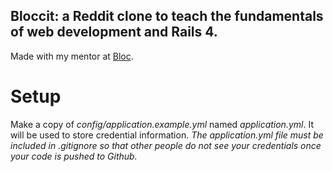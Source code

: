 ## Bloccit: a Reddit clone to teach the fundamentals of web development and Rails 4.

Made with my mentor at [Bloc](http://bloc.io).

# Setup

Make a copy of *config/application.example.yml* named *application.yml*.  It will be used to store credential information.  *The application.yml file must be included in .gitignore so that other people do not see your credentials once your code is pushed to Github.*
